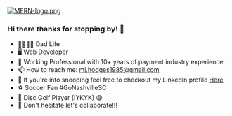 [![MERN-logo.png](https://i.postimg.cc/q7SVCfLX/MERN-logo.png)](https://postimg.cc/gwVBfT1n)
### Hi there thanks for stopping by! 👋

- 👨‍👩‍👧‍👧  Dad Life
- 🖥️  Web Developer
- 🏢  Working Professional with 10+ years of payment industry experience.
- 📫  How to reach me: mj.hodges1985@gmail.com
- 👀  If you're into snooping feel free to checkout my LinkedIn profile [Here](https://www.linkedin.com/in/michael-hodges-937225ba/)
- ⚽  Soccer Fan #GoNashvilleSC
- 🌲  Disc Golf Player (IYKYK) 😆
- 🤝  Don't hesitate let's collaborate!!! 
